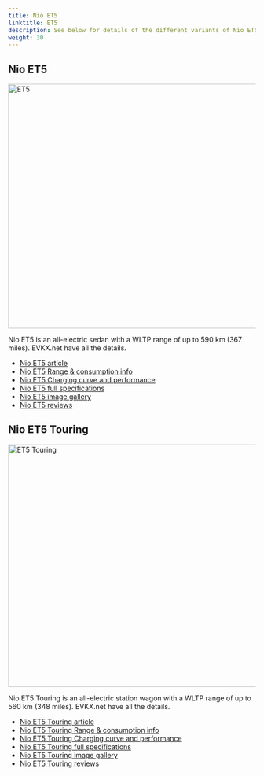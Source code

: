 ```yaml
---
title: Nio ET5
linktitle: ET5
description: See below for details of the different variants of Nio ET5
weight: 30
---
```

## Nio ET5

<a href="/models/nio/et5/et5/"><img src="https://media.evkx.net/multimedia/models/nio/et5/et5/main_1_st.jpg" width="800" height="497" alt="ET5" ></a>

Nio ET5 is an all-electric sedan with a WLTP range of up to 590 km (367 miles). EVKX.net have all the details. 

- [Nio ET5 article](/models/nio/et5/et5/)
- [Nio ET5 Range & consumption info](/models/nio/et5/et5//rangeandconsumption)
- [Nio ET5 Charging curve and performance](/models/nio/et5/et5//chargingcurve)
- [Nio ET5 full specifications](/models/nio/et5/et5//specifications)
- [Nio ET5 image gallery](/models/nio/et5/et5//gallery)
- [Nio ET5 reviews](/models/nio/et5/et5//reviews)

## Nio ET5 Touring

<a href="/models/nio/et5/et5_touring/"><img src="https://media.evkx.net/multimedia/models/nio/et5/et5_touring/main_1_st.jpg" width="800" height="493" alt="ET5 Touring" ></a>

Nio ET5 Touring is an all-electric station wagon with a WLTP range of up to 560 km (348 miles). EVKX.net have all the details. 

- [Nio ET5 Touring article](/models/nio/et5/et5_touring/)
- [Nio ET5 Touring Range & consumption info](/models/nio/et5/et5_touring//rangeandconsumption)
- [Nio ET5 Touring Charging curve and performance](/models/nio/et5/et5_touring//chargingcurve)
- [Nio ET5 Touring full specifications](/models/nio/et5/et5_touring//specifications)
- [Nio ET5 Touring image gallery](/models/nio/et5/et5_touring//gallery)
- [Nio ET5 Touring reviews](/models/nio/et5/et5_touring//reviews)

